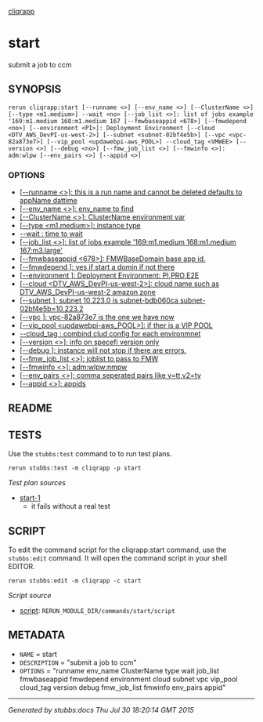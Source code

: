 [cliqrapp](../../index.html)
# start 

submit a job to ccm

## SYNOPSIS

    rerun cliqrapp:start [--runname <>] [--env_name <>] [--ClusterName <>] [--type <m1.medium>] --wait <no> [--job_list <>]: list of jobs example '169:m1.medium 168:m1.medium 167 [--fmwbaseappid <678>] [--fmwdepend <no>] [--environment <PI>]: Deployment Environment [--cloud <DTV_AWS_DevPI-us-west-2>] [--subnet <subnet-02bf4e5b>] [--vpc <vpc-82a873e7>] [--vip_pool <updawebpi-aws_POOL>] --cloud_tag <VMWEE> [--version <>] [--debug <no>] [--fmw_job_list <>] [--fmwinfo <>]: adm:wlpw [--env_pairs <>] [--appid <>]

### OPTIONS

* [   [--runname <>]: this is a run name and cannot be deleted defaults to appName dattime](../../options/runname/index.html)
* [   [--env_name <>]: env_name to find](../../options/env_name/index.html)
* [   [--ClusterName <>]: ClusterName environment var](../../options/ClusterName/index.html)
* [   [--type <m1.medium>]: instance type](../../options/type/index.html)
* [    --wait <no>: time to wait](../../options/wait/index.html)
* [   [--job_list <>]: list of jobs example '169:m1.medium 168:m1.medium 167:m3.large'](../../options/job_list/index.html)
* [   [--fmwbaseappid <678>]: FMWBaseDomain base app id.](../../options/fmwbaseappid/index.html)
* [   [--fmwdepend <no>]: yes if start a domin if not there](../../options/fmwdepend/index.html)
* [   [--environment <PI>]: Deployment Environment: PI,PRO,E2E](../../options/environment/index.html)
* [   [--cloud <DTV_AWS_DevPI-us-west-2>]: cloud name such as DTV_AWS_DevPI-us-west-2 amazon zone](../../options/cloud/index.html)
* [   [--subnet <subnet-02bf4e5b>]: subnet 10.223.0 is subnet-bdb060ca subnet-02bf4e5b=10.223.2](../../options/subnet/index.html)
* [   [--vpc <vpc-82a873e7>]: vpc-82a873e7 is the one we have now](../../options/vpc/index.html)
* [   [--vip_pool <updawebpi-aws_POOL>]: if ther is a VIP POOL](../../options/vip_pool/index.html)
* [    --cloud_tag <VMWEE>: combind clud config for each environmnet](../../options/cloud_tag/index.html)
* [   [--version <>]: info on specefi version only](../../options/version/index.html)
* [   [--debug <no>]: instance will not stop if there are errors.](../../options/debug/index.html)
* [   [--fmw_job_list <>]: joblist to pass to FMW](../../options/fmw_job_list/index.html)
* [   [--fmwinfo <>]: adm:wlpw:nmpw](../../options/fmwinfo/index.html)
* [   [--env_pairs <>]: comma seperated pairs like v=tt,v2=ty](../../options/env_pairs/index.html)
* [   [--appid <>]: appids](../../options/appid/index.html)

## README



## TESTS

Use the `stubbs:test` command to to run test plans.

    rerun stubbs:test -m cliqrapp -p start

*Test plan sources*

* [start-1](../../tests/start-1.html)
  * it fails without a real test

## SCRIPT

To edit the command script for the cliqrapp:start command, 
use the `stubbs:edit`
command. It will open the command script in your shell EDITOR.

    rerun stubbs:edit -m cliqrapp -c start

*Script source*

* [script](script.html): `RERUN_MODULE_DIR/commands/start/script`

## METADATA

* `NAME` = start
* `DESCRIPTION` = "submit a job to ccm"
* `OPTIONS` = "runname env_name ClusterName type wait job_list fmwbaseappid fmwdepend environment cloud subnet vpc vip_pool cloud_tag version debug fmw_job_list fmwinfo env_pairs appid"

----

*Generated by stubbs:docs Thu Jul 30 18:20:14 GMT 2015*

